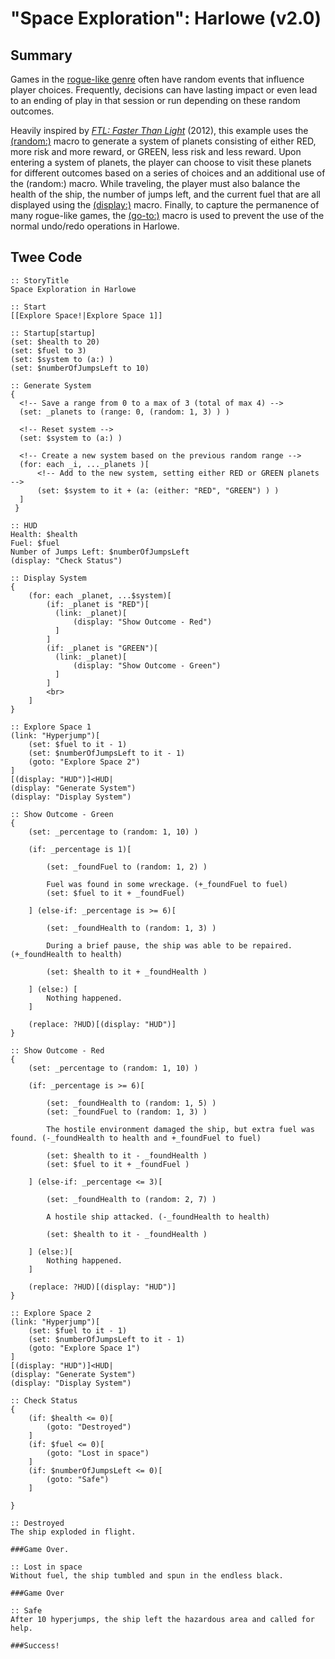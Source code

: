 # "Space Exploration": Harlowe (v2.0)

## Summary

Games in the [rogue-like genre](https://en.wikipedia.org/wiki/Roguelike) often have random events that influence player choices. Frequently, decisions can have lasting impact or even lead to an ending of play in that session or run depending on these random outcomes.

Heavily inspired by [*FTL: Faster Than Light*](https://en.wikipedia.org/wiki/FTL:_Faster_Than_Light) (2012), this example uses the [(random:)](https://twine2.neocities.org/#macro_random) macro to generate a system of planets consisting of either RED, more risk and more reward, or GREEN, less risk and less reward. Upon entering a system of planets, the player can choose to visit these planets for different outcomes based on a series of choices and an additional use of the (random:) macro. While traveling, the player must also balance the health of the ship, the number of jumps left, and the current fuel that are all displayed using the [(display:)](https://twine2.neocities.org/#macro_display) macro. Finally, to capture the permanence of many rogue-like games, the [(go-to:)](https://twine2.neocities.org/#macro_go-to) macro is used to prevent the use of the normal undo/redo operations in Harlowe.

## Twee Code

```
:: StoryTitle
Space Exploration in Harlowe

:: Start
[[Explore Space!|Explore Space 1]]

:: Startup[startup]
(set: $health to 20)
(set: $fuel to 3)
(set: $system to (a:) )
(set: $numberOfJumpsLeft to 10)

:: Generate System
{
  <!-- Save a range from 0 to a max of 3 (total of max 4) -->
  (set: _planets to (range: 0, (random: 1, 3) ) )

  <!-- Reset system -->
  (set: $system to (a:) )

  <!-- Create a new system based on the previous random range -->
  (for: each _i, ..._planets )[
	  <!-- Add to the new system, setting either RED or GREEN planets -->
	  (set: $system to it + (a: (either: "RED", "GREEN") ) )
  ]
 }

:: HUD
Health: $health
Fuel: $fuel
Number of Jumps Left: $numberOfJumpsLeft
(display: "Check Status")

:: Display System
{
	(for: each _planet, ...$system)[
		(if: _planet is "RED")[
		  (link: _planet)[
			  (display: "Show Outcome - Red")
		  ]
		]
		(if: _planet is "GREEN")[
		  (link: _planet)[
			  (display: "Show Outcome - Green")
		  ]
		]
		<br>
	]
}

:: Explore Space 1
(link: "Hyperjump")[
	(set: $fuel to it - 1)
	(set: $numberOfJumpsLeft to it - 1)
	(goto: "Explore Space 2")
]
[(display: "HUD")]<HUD|
(display: "Generate System")
(display: "Display System")

:: Show Outcome - Green
{
	(set: _percentage to (random: 1, 10) )

	(if: _percentage is 1)[

		(set: _foundFuel to (random: 1, 2) )

		Fuel was found in some wreckage. (+_foundFuel to fuel)
		(set: $fuel to it + _foundFuel)

	] (else-if: _percentage is >= 6)[

		(set: _foundHealth to (random: 1, 3) )

		During a brief pause, the ship was able to be repaired. (+_foundHealth to health)

		(set: $health to it + _foundHealth )

	] (else:) [
		Nothing happened.
	]

	(replace: ?HUD)[(display: "HUD")]
}

:: Show Outcome - Red
{
	(set: _percentage to (random: 1, 10) )

	(if: _percentage is >= 6)[

		(set: _foundHealth to (random: 1, 5) )
		(set: _foundFuel to (random: 1, 3) )

		The hostile environment damaged the ship, but extra fuel was found. (-_foundHealth to health and +_foundFuel to fuel)

		(set: $health to it - _foundHealth )
		(set: $fuel to it + _foundFuel )

	] (else-if: _percentage <= 3)[

		(set: _foundHealth to (random: 2, 7) )

		A hostile ship attacked. (-_foundHealth to health)

		(set: $health to it - _foundHealth )

	] (else:)[
		Nothing happened.
	]

	(replace: ?HUD)[(display: "HUD")]
}

:: Explore Space 2
(link: "Hyperjump")[
	(set: $fuel to it - 1)
	(set: $numberOfJumpsLeft to it - 1)
	(goto: "Explore Space 1")
]
[(display: "HUD")]<HUD|
(display: "Generate System")
(display: "Display System")

:: Check Status
{
	(if: $health <= 0)[
		(goto: "Destroyed")
	]
	(if: $fuel <= 0)[
		(goto: "Lost in space")
	]
	(if: $numberOfJumpsLeft <= 0)[
		(goto: "Safe")
	]

}

:: Destroyed
The ship exploded in flight.

###Game Over.

:: Lost in space
Without fuel, the ship tumbled and spun in the endless black.

###Game Over

:: Safe
After 10 hyperjumps, the ship left the hazardous area and called for help.

###Success!

```
